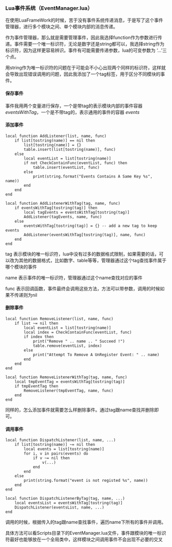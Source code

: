 ### Lua事件系统（EventManager.lua）

在使用LuaFrameWork的时候，苦于没有事件系统传递消息，于是写了这个事件管理器，进行多个模块之间、单个模块内部的消息传递。

作为事件管理器，那么就是需要管理事件，因此我选择function作为参数进行传递。事件需要一个唯一标识符，无论是数字还是string都可以，我选择string作为标识符，因为这样更容易辨识。事件有可能需要传递参数，lua的可变参数为 ‘...’三个点。

用string作为唯一标识符的问题在于可能会不小心出现两个同样的标识符，这样就会导致出现错误调用的问题，因此我添加了一个tag标签，用于区分不同模块的事件。



#### 保存事件

事件我用两个变量进行保存，一个是带tag的表示模块内部的事件容器 *eventsWithTag*，一个是不带tag的，表示通用的事件的容器 *events*

#### 添加事件

```
local function AddListener(list, name, func)
    if list[tostring(name)] == nil then
        list[tostring(name)] = {}
        table.insert(list[tostring(name)], func)
    else
        local eventList = list[tostring(name)]
        if not CheckContainFunc(eventList, func) then
            table.insert(eventList, func)
        else
            print(string.format("Events Contains A Same Key %s", name))
        end
    end
end

local function AddListenerWithTag(tag, name, func)
    if eventsWithTag[tostring(tag)] then
        local tagEvents = eventsWithTag[tostring(tag)]
        AddListener(tagEvents, name, func)
    else
        eventsWithTag[tostring(tag)] = {} -- add a new tag to keep events
        AddListener(eventsWithTag[tostring(tag)], name, func)
    end
end
```

tag 表示模块的唯一标识符，lua中没有过多的数据格式限制，如果需要的话，可以改为其他的数据格式，比如数字、table等等，管理器通过这个tag查找事件属于哪个模块的事件

name 表示事件的唯一标识符，管理器通过这个name查找对应的事件

func 表示回调函数，事件最终会调用这些方法，方法可以带参数，调用的时候如果不传递则为nil



#### 删除事件

```
local function RemoveListener(list, name, func)
    if list ~= nil then
        local eventList = list[tostring(name)]
        local index = CheckContainFunc(eventList, func)
        if index then
            print("Remove " .. name .. " Succeed !")
            table.remove(eventList, index)
        else
            print("Attempt To Remove A UnRegister Event: " .. name)
        end
    end
end

local function RemoveListenerWithTag(tag, name, func)
    local tmpEventTag = eventsWithTag[tostring(tag)]
    if tmpEventTag then
        RemoveListener(tmpEventTag, name, func)
    end
end
```

同样的，怎么添加事件就需要怎么样删除事件。通过tag跟name查找并删除即可。



#### 调用事件

```
local function DispatchListener(list, name, ...)
    if list[tostring(name)] ~= nil then
        local events = list[tostring(name)]
        for i, v in pairs(events) do
            if v ~= nil then
                v(...)
            end
        end
    else
        print(string.format("event is not registed %s", name))
    end
end

local function DispatchListenerByTag(tag, name, ...)
    local eventsList = eventsWithTag[tostring(tag)]
    DispatchListener(eventsList, name, ...)
end
```

调用的时候，根据传入的tag跟name查找事件，遍历name下所有的事件并调用。

具体方法可以看Scripts目录下的EventManager.lua文件，事件跟模块的唯一标识符最好也能够放在一个全局类中，这样模块之间调用事件不会出现不必要的交叉